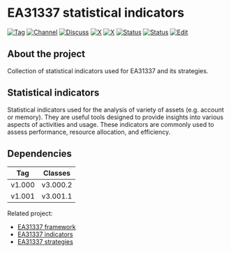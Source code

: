 # EA31337 statistical indicators

[![Tag][gh-tag-image]][gh-tag-link]
[![Channel][tg-channel-image]][tg-channel-link]
[![Discuss][gh-discuss-badge]][gh-discuss-link]
[![X][x-pimage]][x-plink]
[![X][x-cimage]][x-clink]
[![Status][gha-image-check-master]][gha-link-check-master]
[![Status][gha-image-compile-master]][gha-link-compile-master]
[![Edit][gh-edit-badge]][gh-edit-link]

## About the project

Collection of statistical indicators used for EA31337 and its strategies.

## Statistical indicators

Statistical indicators used for the analysis of variety of assets (e.g. account
or memory). They are useful tools designed to provide insights into various
aspects of activities and usage. These indicators are commonly used to
assess performance, resource allocation, and efficiency.

## Dependencies

| Tag      | Classes   |
|:--------:|:---------:|
| v1.000   | v3.000.2  |
| v1.001   | v3.001.1  |

Related project:

- [EA31337 framework][gh-repo-classes]
- [EA31337 indicators][gh-repo-indicators]
- [EA31337 strategies][gh-repo-strats]

<!-- Named links -->

[gh-discuss-badge]: https://img.shields.io/badge/Discussions-Q&A-blue.svg?logo=github
[gh-discuss-link]: https://github.com/EA31337/EA31337-indicators/discussions

[gh-edit-badge]: https://img.shields.io/badge/GitHub-edit-purple.svg?logo=github
[gh-edit-link]: https://github.dev/EA31337/EA31337-indicators-stats

[gh-tag-image]: https://img.shields.io/github/tag/EA31337/EA31337-indicators-stats.svg?logo=github
[gh-tag-link]: https://github.com/EA31337/EA31337-indicators-stats/tags

[gha-link-check-master]: https://github.com/EA31337/EA31337-indicators-stats/actions?query=workflow:Check+branch%3Amaster
[gha-image-check-master]: https://github.com/EA31337/EA31337-indicators-stats/workflows/Check/badge.svg?branch=master
[gha-link-compile-master]: https://github.com/EA31337/EA31337-indicators-stats/actions?query=workflow:Compile+branch%3Amaster
[gha-image-compile-master]: https://github.com/EA31337/EA31337-indicators-stats/workflows/Compile/badge.svg?branch=master

[gh-repo-classes]: https://github.com/EA31337/EA31337-classes
[gh-repo-indicators]: https://github.com/EA31337/EA31337-indicators
[gh-repo-strats]: https://github.com/EA31337/EA31337-strategies

[tg-channel-image]: https://img.shields.io/badge/Telegram-join-0088CC.svg?logo=telegram
[tg-channel-link]: https://t.me/EA31337

[x-cimage]: https://img.shields.io/badge/EA31337-Join-1DA1F2.svg?logo=X
[x-clink]: https://twitter.com/i/communities/1700228512274174098
[x-pimage]: https://img.shields.io/badge/EA31337-Follow-1DA1F2.svg?logo=X
[x-plink]: https://x.com/EA31337
